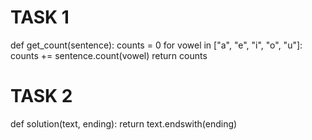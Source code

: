 # TASK 1
 
def get_count(sentence):
    counts = 0
    for vowel in ["a", "e", "i", "o", "u"]:
        counts += sentence.count(vowel)
    return counts

    

# TASK 2

def solution(text, ending):
    return text.endswith(ending)
